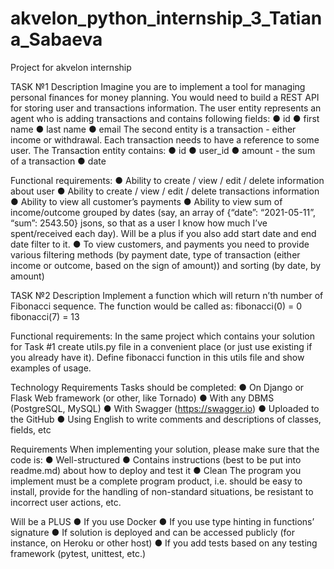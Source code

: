 # akvelon_python_internship_3_Tatiana_Sabaeva
Project for akvelon internship


TASK №1
Description
Imagine you are to implement a tool for managing personal finances for money planning. You would need to build a REST API for storing user and transactions information. The user entity represents an agent who is adding transactions and contains following fields:
●	id
●	first name
●	last name
●	email
The second entity is a transaction - either income or withdrawal. Each transaction needs to have a reference to some user. The Transaction entity contains:
●	id
●	user_id
●	amount - the sum of a transaction
●	date

Functional requirements:
●	Ability to create / view / edit / delete information about user
●	Ability to create / view / edit / delete transactions information
●	Ability to view all customer’s payments
●	Ability to view sum of income/outcome grouped by dates (say, an array of {“date”: “2021-05-11”, “sum”: 2543.50} jsons, so that as a user I know how much I’ve spent/received each day). Will be a plus if you also add start date and end date filter to it.
●	To view customers, and payments you need to provide various filtering methods (by payment date, type of transaction (either income or outcome, based on the sign of amount)) and sorting (by date, by amount)



TASK №2
	Description
Implement a function which will return n’th number of Fibonacci sequence. The function would be called as:
fibonacci(0) = 0
fibonacci(7) = 13
	
Functional requirements:
In the same project which contains your solution for Task #1 create utils.py file in a convenient place (or just use existing if you already have it). Define fibonacci function in this utils file and show examples of usage.

Technology Requirements
Tasks should be completed:
●	On Django or Flask Web framework (or other, like Tornado)
●	With any DBMS (PostgreSQL, MySQL)
●	With Swagger (https://swagger.io)
●	Uploaded to the GitHub
●	Using English to write comments and descriptions of classes, fields, etc

Requirements
When implementing your solution, please make sure that the code is:
●	Well-structured
●	Contains instructions (best to be put into readme.md) about how to deploy and test it
●	Clean
The program you implement must be a complete program product, i.e. should be easy to install, provide for the handling of non-standard situations, be resistant to incorrect user actions, etc.

Will be a PLUS
●	If you use Docker
●	If you use type hinting in functions’ signature
●	If solution is deployed and can be accessed publicly (for instance, on Heroku or other host)
●	If you add tests based on any testing framework (pytest, unittest, etc.)
